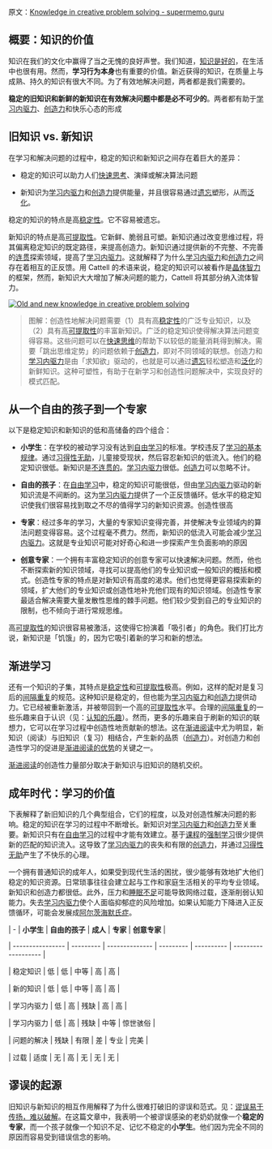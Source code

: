 原文：[Knowledge in creative problem solving - supermemo.guru](https://supermemo.guru/wiki/Knowledge_in_creative_problem_solving)

## 概要：知识的价值

知识在我们的文化中赢得了当之无愧的良好声誉。我们知道，[知识是好的](https://supermemo.guru/wiki/Goodness_of_knowledge)，在生活中也很有用。然而，**学习行为本身**也有重要的价值。新近获得的知识，在质量上与成熟、持久的知识有很大不同。为了有效地解决问题，两者都是我们需要的。

**稳定的旧知识和新鲜的新知识在有效解决问题中都是必不可少的**。两者都有助于[学习内驱力](https://supermemo.guru/wiki/Learn_drive)、[创造力](https://supermemo.guru/wiki/Creativity)和快乐心态的形成

## 旧知识 vs. 新知识

在学习和解决问题的过程中，稳定的知识和新知识之间存在着巨大的差异：

- 稳定的知识可以助力人们[快速思考](https://supermemo.guru/wiki/Fast_thinking)、演绎或解决算法问题

- 新知识为[学习内驱力](https://supermemo.guru/wiki/Learn_drive)和[创造力](https://supermemo.guru/wiki/Creativity)提供能量，并且很容易通过[遗忘](https://supermemo.guru/wiki/Forgetting)塑形，从而[泛化](https://supermemo.guru/wiki/Generalization)。

稳定的知识的特点是高[稳定性](https://supermemo.guru/wiki/Stability)。它不容易被遗忘。

新知识的特点是高[可提取性](https://supermemo.guru/wiki/Retrievability)。它新鲜、脆弱且可塑。新知识通过改变思维过程，将其偏离稳定知识的既定路径，来提高创造力。新知识通过提供新的不完整、不完善的[连贯](https://supermemo.guru/wiki/Coherence)探索领域，提高了[学习内驱力](https://supermemo.guru/wiki/Learn_drive)。这就解释了为什么[学习内驱力](https://supermemo.guru/wiki/Learn_drive)和[创造力](https://supermemo.guru/wiki/Creativity)之间存在着相互的正反馈。用 Cattell 的术语来说，稳定的知识可以被看作是[晶体智力](https://en.wikipedia.org/wiki/Fluid_and_crystallized_intelligence)的框架，然而，新知识大大增加了解决问题的能力，Cattell 将其部分纳入流体智力。

[![Old and new knowledge in creative problem solving](https://supermemo.guru/images/thumb/0/0c/Knowledge_in_creative_problem_solving.png/500px-Knowledge_in_creative_problem_solving.png)](https://supermemo.guru/wiki/File:Knowledge_in_creative_problem_solving.png)

> 图解：创造性地解决问题需要（1）具有高[稳定性](https://supermemo.guru/wiki/Stability)的广泛专业知识，以及（2）具有高[可提取性](https://supermemo.guru/wiki/Retrievability)的丰富新知识。广泛的稳定知识使得解决算法问题变得容易。这些问题可以在[快速思维](https://supermemo.guru/wiki/Fast_thinking)的帮助下以较低的能量消耗得到解决。需要「跳出思维定势」的问题依赖于[创造力](https://supermemo.guru/wiki/Creativity)，即对不同领域的联想。创造力和[学习内驱力](https://supermemo.guru/wiki/Learn_drive)是由「求知欲」驱动的，也就是可以通过[遗忘](https://supermemo.guru/wiki/Forgetting)轻松塑造和[泛化](https://supermemo.guru/wiki/Generalization)的新鲜知识。这种可塑性，有助于在新学习和创造性问题解决中，实现良好的模式匹配。

## 从一个自由的孩子到一个专家

以下是稳定知识和新知识的低和高储备的四个组合：

- **小学生**：在学校的被动学习没有达到[自由学习](https://supermemo.guru/wiki/Free_learning)的标准。学校违反了[学习的基本规律](https://supermemo.guru/wiki/Fundamental_law_of_learning)。通过[习得性无助](https://supermemo.guru/wiki/Learned_helplessness)，儿童接受现状，然后容忍新知识的低流入。他们的稳定知识很低。新知识是[不连贯的](https://supermemo.guru/wiki/Coherence)。[学习内驱力](https://supermemo.guru/wiki/Learn_drive)很低。[创造力](https://supermemo.guru/wiki/Creativity)可以忽略不计。

- **自由的孩子**：在[自由学习](https://supermemo.guru/wiki/Free_learning)中，稳定的知识可能很低，但由[学习内驱力](https://supermemo.guru/wiki/Learn_drive)驱动的新知识流是不间断的。这为[学习内驱力](https://supermemo.guru/wiki/Learn_drive)提供了一个正反馈循环。低水平的稳定知识使我们很容易找到取之不尽的值得学习的新知识资源。创造性很高

- **专家**：经过多年的学习，大量的专家知识变得完善，并使解决专业领域内的算法问题变得容易。这个过程毫不费力。然而，新知识的低流入可能会减少[学习内驱力](https://supermemo.guru/wiki/Learn_drive)。这就是专业知识可能对好奇心和进一步探索产生负面影响的原因

- **创意专家**：一个拥有丰富稳定知识的创意专家可以快速解决问题。然而，他也不断探索新的知识领域，寻找可以提高他们的专业知识或一般知识的概括和模式。创造性专家的特点是对新知识有高度的渴求。他们也觉得更容易探索新的领域，扩大他们的专业知识或创造性地补充他们现有的知识领域。创造性专家最适合解决需要大量发散性思维的棘手问题。他们较少受到自己的专业知识的限制，也不倾向于进行常规思维。

高[可提取性](https://supermemo.guru/wiki/Retrievability)的知识很容易被激活，这使得它扮演着「吸引者」的角色。我们打比方说，新知识是「饥饿」的，因为它吸引着新的学习和新的想法。

## 渐进学习

还有一个知识的子集，其特点是[稳定性](https://supermemo.guru/wiki/Stability)和[可提取性](https://supermemo.guru/wiki/Retrievability)极高。例如，这样的配对是复习后的[间隔重复](https://supermemo.guru/wiki/Spaced_repetition)的规范。这种知识是稳定的，但也能为[学习内驱力](https://supermemo.guru/wiki/Learn_drive)和[创造力](https://supermemo.guru/wiki/Creativity)提供动力。它已经被重新激活，并被带回到一个高的[可提取性](https://supermemo.guru/wiki/Retrievability)水平。合理的[间隔重复](https://supermemo.guru/wiki/Spaced_repetition)的一些乐趣来自于认识（见：[认知的乐趣](https://supermemo.guru/wiki/Pleasure_of_knowing)）。然而，更多的乐趣来自于刷新的知识的联想力，它可以在学习过程中创造性地贡献新的想法。这在[渐进阅读](https://supermemo.guru/wiki/Incremental_reading)中尤为明显，新知识（阅读）与旧知识（复习）相结合，产生新的品质（[创造力](https://supermemo.guru/wiki/Creativity)）。对创造力和创造性学习的促进是[渐进阅读的优势](https://supermemo.guru/wiki/Advantages_of_incremental_reading)的关键之一。

[渐进阅读](https://supermemo.guru/wiki/Incremental_reading)的创造性力量部分取决于新知识与旧知识的随机交织。

## 成年时代：学习的价值

下表解释了新旧知识的几个典型组合，它们的程度，以及对创造性解决问题的影响。稳定的知识在学习的过程中不断增长。新知识对[学习内驱力](https://supermemo.guru/wiki/Learn_drive)和[创造力](https://supermemo.guru/wiki/Creativity)至关重要。新知识只有在[自由学习](https://supermemo.guru/wiki/Free_learning)的过程中才能有效建立。基于[课程](https://supermemo.guru/wiki/Curriculum)的[强制学习](https://supermemo.guru/wiki/Coercive_learning)很少提供新的匹配的知识流入。这导致了[学习内驱力](https://supermemo.guru/wiki/Learn_drive)的丧失和有限的[创造力](https://supermemo.guru/wiki/Creativity)，并通过[习得性无助](https://supermemo.guru/wiki/Learned_helplessness)产生了不快乐的心理。

一个拥有普通知识的成年人，如果受到现代生活的困扰，很少能够有效地扩大他们稳定的知识资源。日常琐事往往会建立起与工作和家庭生活相关的平均专业领域。新知识和创造力都很低。此外，压力和[睡眠不足](https://supermemo.guru/wiki/Sleep_deprivation)可能导致网络过载，逐渐削弱认知能力。失去[学习内驱力](https://supermemo.guru/wiki/Learn_drive)使个人面临抑郁症的风险增加。如果认知能力下降进入正反馈循环，可能会发展成[阿尔茨海默氏症](https://supermemo.guru/wiki/How_schools_can_contribute_to_Alzheimer's_disease)。

| -                | **小学生** | **自由的孩子** | **成人** | **专家** | **创意专家** |

| ---------------- | --------- | -------------- | --------- | ---------- | ------------------- |

| 稳定知识 | 低       | 低            | 中等    | 高       | 高                |

| 新的知识 | 低       | 低            | 中等    | 高       | 高                |

| 学习内驱力 | 低       | 高            | 残缺   | 高       | 高                |

| 学习内驱力 | 低       | 高            | 残缺   | 中等       | 惊世骇俗                |

| 问题的解决 | 残缺 | 有限 | 差 | 专业 | 完美            |

| 过载         | 适度     | 无           | 高      | 无      | 无      | 无                |

## 谬误的起源

旧知识与新知识的相互作用解释了为什么很难打破旧的谬误和范式。见：[谬误易于传扬，难以破解](https://supermemo.guru/wiki/Myths_are_easy_to_swallow_and_hard_to_kill)。在这篇文章中，我表明一个被谬误感染的老奶奶就像一个**稳定的专家**，而一个孩子就像一个知识不足、记忆不稳定的**小学生**。他们因为完全不同的原因而容易受到错误信念的影响。